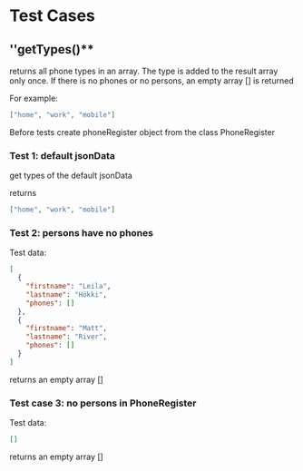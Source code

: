# Test Cases

## ''getTypes()\*\*

returns all phone types in an array. The type is added to the result array only once. If there is no phones or no persons, an empty array [] is returned

For example:

```json
["home", "work", "mobile"]
```

Before tests create phoneRegister object from the class PhoneRegister

### Test 1: default jsonData

get types of the default jsonData

returns

```json
["home", "work", "mobile"]
```

### Test 2: persons have no phones

Test data:

```json
[
  {
    "firstname": "Leila",
    "lastname": "Hökki",
    "phones": []
  },
  {
    "firstname": "Matt",
    "lastname": "River",
    "phones": []
  }
]
```

returns an empty array []

### Test case 3: no persons in PhoneRegister

Test data:

```json
[]
```

returns an empty array []
